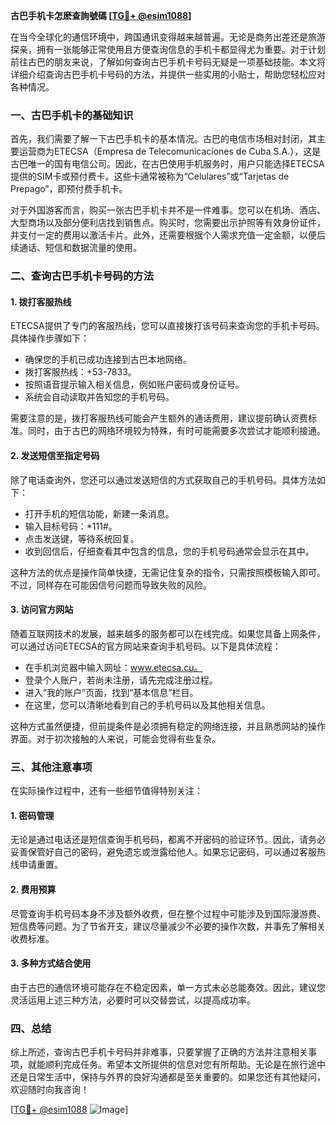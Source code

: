 **古巴手机卡怎麽查詢號碼 [[TG💪+ @esim1088](https://t.me/s/esim1088)]**

在当今全球化的通信环境中，跨国通讯变得越来越普遍。无论是商务出差还是旅游探亲，拥有一张能够正常使用且方便查询信息的手机卡都显得尤为重要。对于计划前往古巴的朋友来说，了解如何查询古巴手机卡号码无疑是一项基础技能。本文将详细介绍查询古巴手机卡号码的方法，并提供一些实用的小贴士，帮助您轻松应对各种情况。

### 一、古巴手机卡的基础知识

首先，我们需要了解一下古巴手机卡的基本情况。古巴的电信市场相对封闭，其主要运营商为ETECSA（Empresa de Telecomunicaciones de Cuba S.A.），这是古巴唯一的国有电信公司。因此，在古巴使用手机服务时，用户只能选择ETECSA提供的SIM卡或预付费卡。这些卡通常被称为“Celulares”或“Tarjetas de Prepago”，即预付费手机卡。

对于外国游客而言，购买一张古巴手机卡并不是一件难事。您可以在机场、酒店、大型商场以及部分便利店找到销售点。购买时，您需要出示护照等有效身份证件，并支付一定的费用以激活卡片。此外，还需要根据个人需求充值一定金额，以便后续通话、短信和数据流量的使用。

### 二、查询古巴手机卡号码的方法

#### 1. 拨打客服热线
ETECSA提供了专门的客服热线，您可以直接拨打该号码来查询您的手机卡号码。具体操作步骤如下：
- 确保您的手机已成功连接到古巴本地网络。
- 拨打客服热线：+53-7833。
- 按照语音提示输入相关信息，例如账户密码或身份证号。
- 系统会自动读取并告知您的手机号码。

需要注意的是，拨打客服热线可能会产生额外的通话费用，建议提前确认资费标准。同时，由于古巴的网络环境较为特殊，有时可能需要多次尝试才能顺利接通。

#### 2. 发送短信至指定号码
除了电话查询外，您还可以通过发送短信的方式获取自己的手机号码。具体方法如下：
- 打开手机的短信功能，新建一条消息。
- 输入目标号码：*111#。
- 点击发送键，等待系统回复。
- 收到回信后，仔细查看其中包含的信息，您的手机号码通常会显示在其中。

这种方法的优点是操作简单快捷，无需记住复杂的指令，只需按照模板输入即可。不过，同样存在可能因信号问题而导致失败的风险。

#### 3. 访问官方网站
随着互联网技术的发展，越来越多的服务都可以在线完成。如果您具备上网条件，可以通过访问ETECSA的官方网站来查询手机号码。以下是具体流程：
- 在手机浏览器中输入网址：www.etecsa.cu。
- 登录个人账户，若尚未注册，请先完成注册过程。
- 进入“我的账户”页面，找到“基本信息”栏目。
- 在这里，您可以清晰地看到自己的手机号码以及其他相关信息。

这种方式虽然便捷，但前提条件是必须拥有稳定的网络连接，并且熟悉网站的操作界面。对于初次接触的人来说，可能会觉得有些复杂。

### 三、其他注意事项

在实际操作过程中，还有一些细节值得特别关注：

#### 1. 密码管理
无论是通过电话还是短信查询手机号码，都离不开密码的验证环节。因此，请务必妥善保管好自己的密码，避免遗忘或泄露给他人。如果忘记密码，可以通过客服热线申请重置。

#### 2. 费用预算
尽管查询手机号码本身不涉及额外收费，但在整个过程中可能涉及到国际漫游费、短信费等问题。为了节省开支，建议尽量减少不必要的操作次数，并事先了解相关收费标准。

#### 3. 多种方式结合使用
由于古巴的通信环境可能存在不稳定因素，单一方式未必总能奏效。因此，建议您灵活运用上述三种方法，必要时可以交替尝试，以提高成功率。

### 四、总结

综上所述，查询古巴手机卡号码并非难事，只要掌握了正确的方法并注意相关事项，就能顺利完成任务。希望本文所提供的信息对您有所帮助。无论是在旅行途中还是日常生活中，保持与外界的良好沟通都是至关重要的。如果您还有其他疑问，欢迎随时向我咨询！

[[TG💪+ @esim1088](https://t.me/s/esim1088) ![Image](https://i.postimg.cc/4NQfJmqS/Snipaste-2025-05-13-00-14-12.png)]